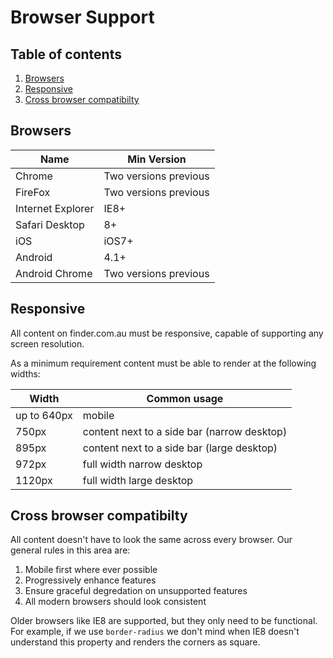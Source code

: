 # Browser Support

## Table of contents
1. [Browsers](#browsers)
2. [Responsive](#responsive)
3. [Cross browser compatibilty](#cross-browser)


<a name="browsers"></a>
## Browsers

Name | Min Version
--- | --- 
Chrome | Two versions previous
FireFox | Two versions previous
Internet Explorer | IE8+
Safari Desktop | 8+
iOS | iOS7+
Android | 4.1+
Android Chrome | Two versions previous


<a name="responsive"></a>
## Responsive

All content on finder.com.au must be responsive, capable of supporting any screen resolution.

As a minimum requirement content must be able to render at the following widths:

Width | Common usage
--- | --- 
up to 640px | mobile 
750px | content next to a side bar (narrow desktop)
895px | content next to a side bar (large desktop)
972px | full width narrow desktop
1120px | full width large desktop

<a name="cross-browser"></a>
## Cross browser compatibilty

All content doesn't have to look the same across every browser. Our general rules in this area are:

1. Mobile first where ever possible
2. Progressively enhance features
3. Ensure graceful degredation on unsupported features
4. All modern browsers should look consistent

Older browsers like IE8 are supported, but they only need to be functional. For example, if we use `border-radius` we don't mind when IE8 doesn't understand this property and renders the corners as square.

